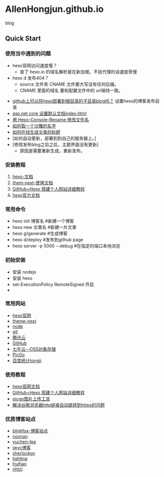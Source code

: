 # AllenHongjun.github.io
blog
## Quick Start

### 使用当中遇到的问题
- hexo官网访问速度慢？
    - 查了 hexo.io 的域名解析是在新加坡。不挂代理的话速度奇慢
- hexo d 发布404？
    - source 文件夹 CNAME 文件要大写没有任何后缀。
    - CNAME 里面的域名 要和配置文件中的 url保持一致。



<!--more-->



- [github上可以将hexo部署到根目录的子目录blog吗？](https://segmentfault.com/q/1010000004341546) 设置hexo的博客发布目录
- [asp.net core 设置默认文档index.html](https://www.cnblogs.com/bangle/p/11481904.html)
- [用 Hexo-Console-Rename 修改文件名](https://roro4ever.github.io/2019/11/28/%E7%94%A8-hexo-console-rename-%E4%BF%AE%E6%94%B9%E6%96%87%E4%BB%B6%E5%90%8D/%E7%94%A8-hexo-console-rename-%E4%BF%AE%E6%94%B9%E6%96%87%E4%BB%B6%E5%90%8D/)
- [如何取一个沙雕的名字](https://www.zhihu.com/question/340847881/answer/975410254)
- [如何在线生成文章的标题]()
- [如何自动更新，部署到到自己的服务器上。]
- [修改发布blog之后之后，主题界面没有更新]
    - 原因是需要重新生成，重新发布。

### 安装教程
1. [hexo-文档](https://hexo.io/zh-cn/docs/)
2. [them-next-使用文档](https://theme-next.iissnan.com/getting-started.html)
3. [GitHub+Hexo 搭建个人网站详细教程](https://zhuanlan.zhihu.com/p/26625249)
4. [hexo官方文档](https://hexo.io/zh-cn/docs/)


### 常用命令
- hexo init 博客名   #新建一个博客
- hexo new 文章名   #新建一片文章
- hexo g/generate   #生成博客
- hexo d/deploy     #发布到github page
- hexo server -p 5000 --debug #在指定的端口本地浏览

### 初始安装
- 安装 nodejs 
- 安装 hexo
- set-ExecutionPolicy RemoteSigned 开启
- 


### 常用网站
- [hexo官网](https://hexo.io/zh-cn/)
- [theme-next](https://theme-next.iissnan.com/)
- [node](https://nodejs.org/en/)
- [git](https://git-scm.com/)
- [腾讯云](https://cloud.tencent.com/)
- [GitHub](https://github.com/AllenHongjun/AllenHongjun.github.io)
- [七牛云--OSS对象存储](https://www.qiniu.com/)
- [PicGo](https://molunerfinn.com/PicGo/)
- [百度统计tongji](https://tongji.baidu.com/web/25068974/welcome/login)

### 使用教程
- [hexo官网文档](https://hexo.io/zh-cn/docs/)
- [GitHub+Hexo 搭建个人网站详细教程](https://zhuanlan.zhihu.com/p/26625249)
- [picgo图片上传工具](https://picgo.github.io/PicGo-Doc/zh/guide/#%E5%90%AC%E8%AF%B4%E4%BD%A0%E4%B9%9F%E6%83%B3%E7%94%A8picgo)
- [解决谷歌浏览器http链接自动跳转到https的问题](https://blog.csdn.net/muzidigbig/article/details/106137570)

### 优质博客站点
- [blinkfox-博客站点](http://blinkfox.com/about)
- [novnan](https://novnan.github.io/)
- [yuchen-lea](https://yuchen-lea.github.io/)
- [iwyc博客](https://blog.iwyc.cn/)
- [sherlockgy](https://sherlockgy.github.io/)
- [lightina](https://blog.lightina.cn/)
- [lruihao](https://lruihao.cn/docs/)
- [nhtzj](https://www.nhtzj.com/)



